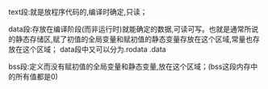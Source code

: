 text段:就是放程序代码的,编译时确定,只读；

data段:存放在编译阶段(而非运行时)就能确定的数据,可读可写。也就是通常所说的静态存储区,赋了初值的全局变量和赋初值的静态变量存放在这个区域,常量也存放在这个区域；
data段中又可以分为.rodata  .data

bss段:定义而没有赋初值的全局变量和静态变量,放在这个区域；(bss这段内存中的所有值都是0)